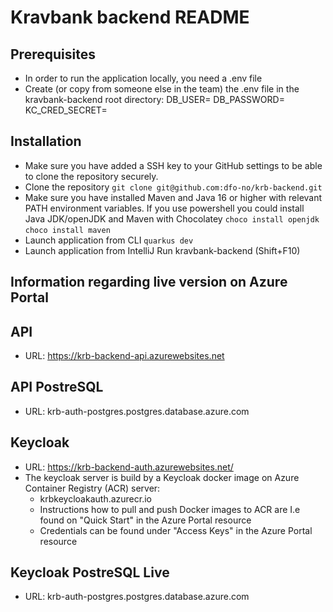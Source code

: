 # Kravbank backend README

## Prerequisites

* In order to run the application locally, you need a .env file
* Create (or copy from someone else in the team) the .env file in the kravbank-backend root directory:
  DB_USER=<LIVE USERNAME>
  DB_PASSWORD=<LIVE PASSWORD>
  KC_CRED_SECRET=<KEYCLOAK SECRET>

## Installation

* Make sure you have added a SSH key to your GitHub settings to be able to clone the repository securely.
* Clone the repository
  ``git clone git@github.com:dfo-no/krb-backend.git``
* Make sure you have installed Maven and Java 16 or higher with relevant PATH environment variables. If you use
  powershell you could install Java JDK/openJDK and Maven with Chocolatey
  ``choco install openjdk``
  ``choco install maven``
* Launch application from CLI
  ``quarkus dev``
* Launch application from IntelliJ
  Run kravbank-backend (Shift+F10)

## Information regarding live version on Azure Portal

## API

* URL: https://krb-backend-api.azurewebsites.net

## API PostreSQL

* URL: krb-auth-postgres.postgres.database.azure.com

## Keycloak

* URL: https://krb-backend-auth.azurewebsites.net/
* The keycloak server is build by a Keycloak docker image on Azure Container Registry (ACR) server:
    * krbkeycloakauth.azurecr.io
    * Instructions how to pull and push Docker images to ACR are I.e found on "Quick Start" in the Azure Portal resource
    * Credentials can be found under "Access Keys" in the Azure Portal resource

## Keycloak PostreSQL Live

* URL: krb-auth-postgres.postgres.database.azure.com